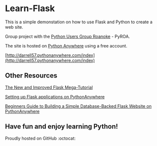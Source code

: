 # Learn-Flask

This is a simple demonstation on how to use Flask and Python to create a web site.

Group project with the [Python Users Group Roanoke](https://meetingplace.io/pyroa) - PyROA.

The site is hosted on [Python Anywhere](https://www.pythonanywhere.com/) using a free account.

[http://darrell57.pythonanywhere.com/index](http://darrell57.pythonanywhere.com/index)

## Other Resources

[The New and Improved Flask Mega-Tutorial](https://courses.miguelgrinberg.com/)

[Setting up Flask applications on PythonAnywhere](https://help.pythonanywhere.com/pages/Flask/)

[Beginners Guide to Building a Simple Database-Backed Flask Website on PythonAnywhere](https://blog.pythonanywhere.com/121/)

## Have fun and enjoy learning Python! 

Proudly hosted on GitHub :octocat:

